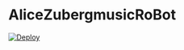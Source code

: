 # AliceZubergmusicRoBot

[![Deploy](https://www.herokucdn.com/deploy/button.svg)](https://heroku.com/deploy?template=https://github.com/DeepakJack007/AliceZubergmusicRoBot)
